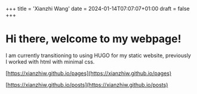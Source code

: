 +++
title = 'Xianzhi Wang'
date = 2024-01-14T07:07:07+01:00
draft = false 
+++





# Hi there, welcome to my webpage!

I am currently transitioning to using 
HUGO for my static website, previously
I worked with html with minimal css.


[https://xianzhiw.github.io/pages](https://xianzhiw.github.io/pages)


[https://xianzhiw.github.io/posts](https://xianzhiw.github.io/posts)
